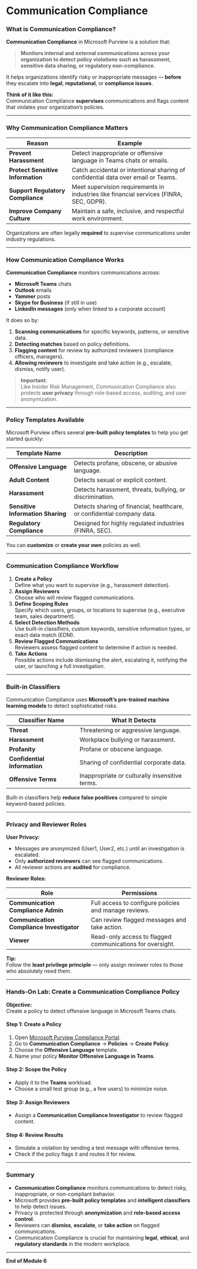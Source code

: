 # Communication Compliance

### **What is Communication Compliance?**

**Communication Compliance** in Microsoft Purview is a solution that:

> **Monitors internal and external communications across your organization to detect policy violations such as harassment, sensitive data sharing, or regulatory non-compliance.**

It helps organizations identify risky or inappropriate messages — **before** they escalate into **legal**, **reputational**, or **compliance issues**.

**Think of it like this:**\
Communication Compliance **supervises** communications and flags content that violates your organization’s policies.

***

### **Why Communication Compliance Matters**

| Reason                            | Example                                                                                 |
| --------------------------------- | --------------------------------------------------------------------------------------- |
| **Prevent Harassment**            | Detect inappropriate or offensive language in Teams chats or emails.                    |
| **Protect Sensitive Information** | Catch accidental or intentional sharing of confidential data over email or Teams.       |
| **Support Regulatory Compliance** | Meet supervision requirements in industries like financial services (FINRA, SEC, GDPR). |
| **Improve Company Culture**       | Maintain a safe, inclusive, and respectful work environment.                            |

Organizations are often legally **required** to supervise communications under industry regulations.

***

### **How Communication Compliance Works**

**Communication Compliance** monitors communications across:

* **Microsoft Teams** chats
* **Outlook** emails
* **Yammer** posts
* **Skype for Business** (if still in use)
* **LinkedIn messages** (only when linked to a corporate account)

It does so by:

1. **Scanning communications** for specific keywords, patterns, or sensitive data.
2. **Detecting matches** based on policy definitions.
3. **Flagging content** for review by authorized reviewers (compliance officers, managers).
4. **Allowing reviewers** to investigate and take action (e.g., escalate, dismiss, notify user).

> **Important:**\
> Like Insider Risk Management, Communication Compliance also protects **user privacy** through role-based access, auditing, and user anonymization.

***

### **Policy Templates Available**

Microsoft Purview offers several **pre-built policy templates** to help you get started quickly:

| Template Name                     | Description                                                             |
| --------------------------------- | ----------------------------------------------------------------------- |
| **Offensive Language**            | Detects profane, obscene, or abusive language.                          |
| **Adult Content**                 | Detects sexual or explicit content.                                     |
| **Harassment**                    | Detects harassment, threats, bullying, or discrimination.               |
| **Sensitive Information Sharing** | Detects sharing of financial, healthcare, or confidential company data. |
| **Regulatory Compliance**         | Designed for highly regulated industries (FINRA, SEC).                  |

You can **customize** or **create your own** policies as well.

***

### **Communication Compliance Workflow**

1. **Create a Policy**\
   Define what you want to supervise (e.g., harassment detection).
2. **Assign Reviewers**\
   Choose who will review flagged communications.
3. **Define Scoping Rules**\
   Specify which users, groups, or locations to supervise (e.g., executive team, sales department).
4. **Select Detection Methods**\
   Use built-in classifiers, custom keywords, sensitive information types, or exact data match (EDM).
5. **Review Flagged Communications**\
   Reviewers assess flagged content to determine if action is needed.
6. **Take Actions**\
   Possible actions include dismissing the alert, escalating it, notifying the user, or launching a full investigation.

***

### **Built-in Classifiers**

Communication Compliance uses **Microsoft’s pre-trained machine learning models** to detect sophisticated risks.

| Classifier Name              | What It Detects                                |
| ---------------------------- | ---------------------------------------------- |
| **Threat**                   | Threatening or aggressive language.            |
| **Harassment**               | Workplace bullying or harassment.              |
| **Profanity**                | Profane or obscene language.                   |
| **Confidential Information** | Sharing of confidential corporate data.        |
| **Offensive Terms**          | Inappropriate or culturally insensitive terms. |

Built-in classifiers help **reduce false positives** compared to simple keyword-based policies.

***

### **Privacy and Reviewer Roles**

**User Privacy:**

* Messages are anonymized (User1, User2, etc.) until an investigation is escalated.
* Only **authorized reviewers** can see flagged communications.
* All reviewer actions are **audited** for compliance.

**Reviewer Roles:**

| Role                                      | Permissions                                               |
| ----------------------------------------- | --------------------------------------------------------- |
| **Communication Compliance Admin**        | Full access to configure policies and manage reviews.     |
| **Communication Compliance Investigator** | Can review flagged messages and take action.              |
| **Viewer**                                | Read-only access to flagged communications for oversight. |

**Tip:**\
Follow the **least privilege principle** — only assign reviewer roles to those who absolutely need them.

***

### **Hands-On Lab: Create a Communication Compliance Policy**

**Objective:**\
Create a policy to detect offensive language in Microsoft Teams chats.

#### Step 1: Create a Policy

1. Open [Microsoft Purview Compliance Portal](https://compliance.microsoft.com/).
2. Go to **Communication Compliance** → **Policies** → **Create Policy**.
3. Choose the **Offensive Language** template.
4. Name your policy **Monitor Offensive Language in Teams**.

#### Step 2: Scope the Policy

* Apply it to the **Teams** workload.
* Choose a small test group (e.g., a few users) to minimize noise.

#### Step 3: Assign Reviewers

* Assign a **Communication Compliance Investigator** to review flagged content.

#### Step 4: Review Results

* Simulate a violation by sending a test message with offensive terms.
* Check if the policy flags it and routes it for review.

***

### **Summary**

* **Communication Compliance** monitors communications to detect risky, inappropriate, or non-compliant behavior.
* Microsoft provides **pre-built policy templates** and **intelligent classifiers** to help detect issues.
* Privacy is protected through **anonymization** and **role-based access control**.
* Reviewers can **dismiss**, **escalate**, or **take action** on flagged communications.
* Communication Compliance is crucial for maintaining **legal**, **ethical**, and **regulatory standards** in the modern workplace.

***

**End of Module 6**
